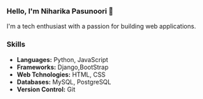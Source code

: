 ### Hello, I'm Niharika Pasunoori 👋

<!--
**Niharika-Pasunoori/Niharika-Pasunoori** is a ✨ _special_ ✨ repository because its `README.md` (this file) appears on your GitHub profile.

Here are some ideas to get you started:

- 🔭 I’m currently working on ...
- 🌱 I’m currently learning ...
- 👯 I’m looking to collaborate on ...
- 🤔 I’m looking for help with ...
- 💬 Ask me about ...
- 📫 How to reach me: ...
- 😄 Pronouns: ...
- ⚡ Fun fact: ...
-->
I'm a tech enthusiast with a passion for building web applications.
### Skills
- **Languages:** Python, JavaScript
- **Frameworks:** Django,BootStrap
- **Web Tchnologies:** HTML, CSS
- **Databases:** MySQL, PostgreSQL
- **Version Control:** Git

